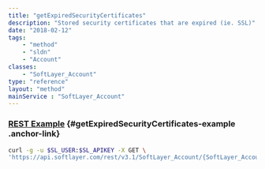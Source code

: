 ```yaml
---
title: "getExpiredSecurityCertificates"
description: "Stored security certificates that are expired (ie. SSL)"
date: "2018-02-12"
tags:
    - "method"
    - "sldn"
    - "Account"
classes:
    - "SoftLayer_Account"
type: "reference"
layout: "method"
mainService : "SoftLayer_Account"
---
```


### [REST Example](#getExpiredSecurityCertificates-example) <a href="/article/rest/"><i class="fas fa-question"></i></a> {#getExpiredSecurityCertificates-example .anchor-link} 
```bash
curl -g -u $SL_USER:$SL_APIKEY -X GET \
'https://api.softlayer.com/rest/v3.1/SoftLayer_Account/{SoftLayer_AccountID}/getExpiredSecurityCertificates'
```
